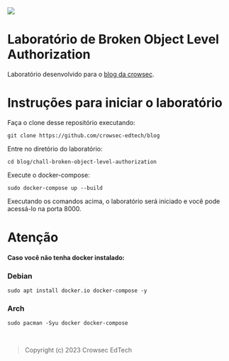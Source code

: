 <img src="https://blog.crowsec.com.br/content/images/size/w2000/2023/03/Bola--1-.png">

# Laboratório de Broken Object Level Authorization
Laboratório desenvolvido para o [blog da crowsec](https://blog.crowsec.com.br/).

# Instruções para iniciar o laboratório
Faça o clone desse repositório executando:
```
git clone https://github.com/crowsec-edtech/blog
```

Entre no diretório do laboratório:
```
cd blog/chall-broken-object-level-authorization
```

Execute o docker-compose:
```
sudo docker-compose up --build
```

Executando os comandos acima, o laboratório será iniciado e você pode acessá-lo na porta 8000.

# Atenção
#### Caso você não tenha docker instalado:

### Debian
```
sudo apt install docker.io docker-compose -y
```
### Arch
```
sudo pacman -Syu docker docker-compose
```
<br/>

> Copyright (c) 2023 Crowsec EdTech